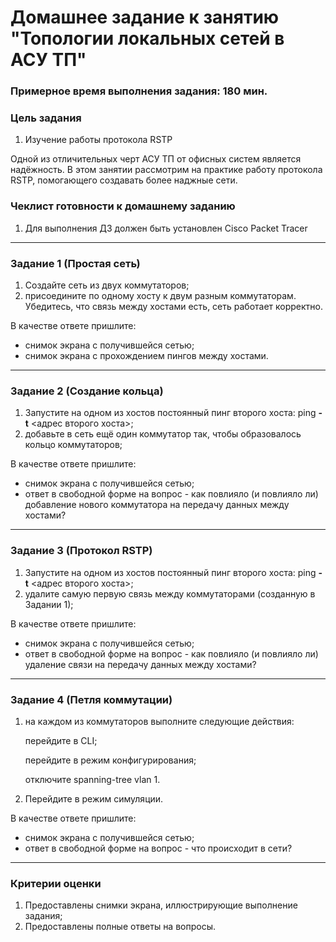 # Домашнее задание к занятию "Топологии локальных сетей в АСУ ТП"

### Примерное время выполнения задания: 180 мин.

### Цель задания

1. Изучение работы протокола RSTP

Одной из отличительных черт АСУ ТП от офисных систем является надёжность. В этом занятии рассмотрим на практике работу протокола RSTP, помогающего создавать более наджные сети.


### Чеклист готовности к домашнему заданию

1. Для выполнения ДЗ должен быть установлен Cisco Packet Tracer

------



### Задание 1 (Простая сеть)

1. Создайте сеть из двух коммутаторов;
2. присоедините по одному хосту к двум разным коммутаторам. Убедитесь, что связь между хостами есть, сеть работает корректно.


В качестве ответе пришлите:

- снимок экрана с получившейся сетью;
- снимок экрана с прохождением пингов между хостами.

------



### Задание 2 (Создание кольца)

1. Запустите на одном из хостов постоянный пинг второго хоста: ping **-t** <адрес второго хоста>;
2. добавьте в сеть ещё один коммутатор так, чтобы образовалось кольцо коммутаторов;


В качестве ответе пришлите:

- снимок экрана с получившейся сетью;
- ответ в свободной форме на вопрос - как повлияло (и повлияло ли) добавление нового коммутатора на передачу данных между хостами?

------



### Задание 3 (Протокол RSTP)

1. Запустите на одном из хостов постоянный пинг второго хоста: ping **-t** <адрес второго хоста>;
2. удалите самую первую связь между коммутаторами (созданную в Задании 1);


В качестве ответе пришлите:

- снимок экрана с получившейся сетью;
- ответ в свободной форме на вопрос - как повлияло (и повлияло ли) удаление связи на передачу данных между хостами?

------



### Задание 4 (Петля коммутации)

1. на каждом из коммутаторов выполните следующие действия:

   перейдите в CLI;

   перейдите в режим конфигурирования;

   отключите spanning-tree vlan 1.

2. Перейдите в режим симуляции.



В качестве ответе пришлите:

- снимок экрана с получившейся сетью;
- ответ в свободной форме на вопрос - что происходит в сети?

------



### Критерии оценки

1. Предоставлены снимки экрана, иллюстрирующие выполнение задания;
2. Предоставлены полные ответы на вопросы.
